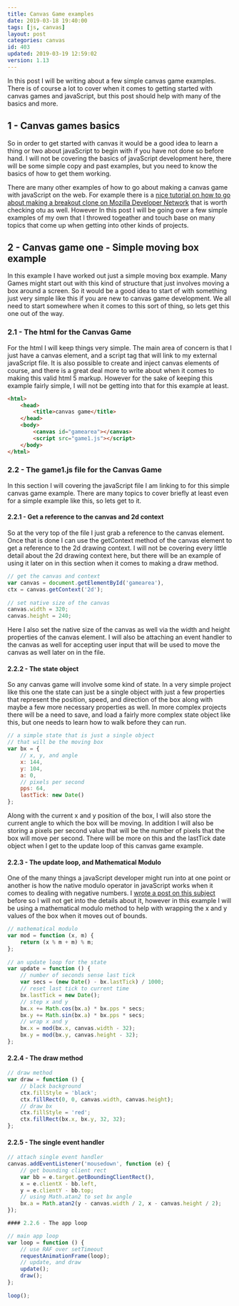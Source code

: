```yaml
---
title: Canvas Game examples
date: 2019-03-18 19:40:00
tags: [js, canvas]
layout: post
categories: canvas
id: 403
updated: 2019-03-19 12:59:02
version: 1.13
---
```


In this post I will be writing about a few simple canvas game examples. There is of course a lot to cover when it comes to getting started with canvas games and javaScript, but this post should help with many of the basics and more.

<!-- more -->

## 1 - Canvas games basics

So in order to get started with canvas it would be a good idea to learn a thing or two about javaScript to begin with if you have not done so before hand. I will not be covering the basics of javaScript development here, there will be some simple copy and past examples, but you need to know the basics of how to get them working.

There are many other examples of how to go about making a canvas game with javaScript on the web. For example there is a [nice tutorial on how to go about making a breakout clone on Mozilla Developer Network](https://developer.mozilla.org/en-US/docs/Games/Tutorials/2D_Breakout_game_pure_JavaScript) that is worth checking otu as well. However In this post I will be going over a few simple examples of my own that I throwed togeather and touch base on many topics that come up when getting into other kinds of projects. 

## 2 - Canvas game one - Simple moving box example

In this example I have worked out just a simple moving box example. Many Games might start out with this kind of structure that just involves moving a box around a screen. So it would be a good idea to start of with something just very simple like this if you are new to canvas game development. We all need to start somewhere when it comes to this sort of thing, so lets get this one out of the way.

### 2.1 - The html for the Canvas Game

For the html I will keep things very simple. The main area of concern is that I just have a canvas element, and a script tag that will link to my external javaScript file. It is also possible to create and inject canvas elements of course, and there is a great deal more to write about when it comes to making this valid html 5 markup. However for the sake of keeping this example fairly simple, I will not be getting into that for this example at least.

```html
<html>
    <head>
        <title>canvas game</title>
    </head>
    <body>
        <canvas id="gamearea"></canvas>
        <script src="game1.js"></script>
    </body>
</html>
```

### 2.2 - The game1.js file for the Canvas Game

In this section I will covering the javaScript file I am linking to for this simple canvas game example. There are many topics to cover briefly at least even for a simple example like this, so lets get to it.

#### 2.2.1 - Get a reference to the canvas and 2d context

So at the very top of the file I just grab a reference to the canvas element. Once that is done I can use the getContext method of the canvas element to get a reference to the 2d drawing context. I will not be covering every little detail about the 2d drawing context here, but there will be an example of using it later on in this section when it comes to making a draw method.

```js
// get the canvas and context
var canvas = document.getElementById('gamearea'),
ctx = canvas.getContext('2d');
 
// set native size of the canvas
canvas.width = 320;
canvas.height = 240;
```

Here I also set the native size of the canvas as well via the width and height properties of the canvas element. I will also be attaching an event handler to the canvas as well for accepting user input that will be used to move the canvas as well later on in the file.

#### 2.2.2 - The state object

So any canvas game will involve some kind of state. In a very simple project like this one the state can just be a single object with just a few properties that represent the position, speed, and direction of the box along with maybe a few more necessary properties as well. In more complex projects there will be a need to save, and load a fairly more complex state object like this, but one needs to learn how to walk before they can run.

```js
// a simple state that is just a single object
// that will be the moving box
var bx = {
    // x, y, and angle
    x: 144,
    y: 104,
    a: 0,
    // pixels per second
    pps: 64,
    lastTick: new Date()
};
```

Along with the current x and y position of the box, I will also store the current angle to which the box will be moving. In addition I will also be storing a pixels per second value that will be the number of pixels that the box will move per second. There will be more on this and the lastTick date object when I get to the update loop of this canvas game example.

#### 2.2.3 - The update loop, and Mathematical Modulo

One of the many things a javaScript developer might run into at one point or another is how the native modulo operator in javaScript works when it comes to dealing with negative numbers. I [wrote a post on this subject](/2017/09/02/js-whats-wrong-with-modulo/) before so I will not get into the details about it, however in this example I will be using a mathematical modulo method to help with wrapping the x and y values of the box when it moves out of bounds.

```js
// mathematical modulo
var mod = function (x, m) {
    return (x % m + m) % m;
};
 
// an update loop for the state
var update = function () {
    // number of seconds sense last tick
    var secs = (new Date() - bx.lastTick) / 1000;
    // reset last tick to current time
    bx.lastTick = new Date();
    // step x and y
    bx.x += Math.cos(bx.a) * bx.pps * secs;
    bx.y += Math.sin(bx.a) * bx.pps * secs;
    // wrap x and y
    bx.x = mod(bx.x, canvas.width - 32);
    bx.y = mod(bx.y, canvas.height - 32);
};
```

#### 2.2.4 - The draw method

```js
// draw method
var draw = function () {
    // black background
    ctx.fillStyle = 'black';
    ctx.fillRect(0, 0, canvas.width, canvas.height);
    // draw bx
    ctx.fillStyle = 'red';
    ctx.fillRect(bx.x, bx.y, 32, 32);
};
```

#### 2.2.5 - The single event handler

```js
// attach single event handler
canvas.addEventListener('mousedown', function (e) {
    // get bounding client rect
    var bb = e.target.getBoundingClientRect(),
    x = e.clientX - bb.left,
    y = e.clientY - bb.top;
    // using Math.atan2 to set bx angle
    bx.a = Math.atan2(y - canvas.width / 2, x - canvas.height / 2);
});

#### 2.2.6 - The app loop

// main app loop
var loop = function () {
    // use RAF over setTimeout
    requestAnimationFrame(loop);
    // update, and draw
    update();
    draw();
};
 
loop();
```